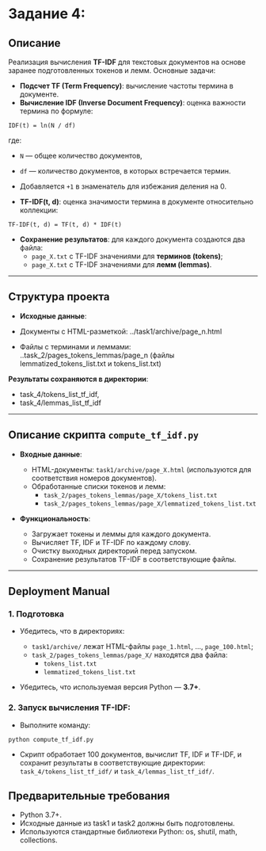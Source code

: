 # Задание 4: 

## Описание

Реализация вычисления **TF-IDF** для текстовых документов на основе заранее подготовленных токенов и лемм. Основные задачи:

- **Подсчет TF (Term Frequency)**: вычисление частоты термина в документе.
- **Вычисление IDF (Inverse Document Frequency)**: оценка важности термина по формуле:
```
IDF(t) = ln(N / df)
```
где:
- `N` — общее количество документов,
- `df` — количество документов, в которых встречается термин.
- Добавляется `+1` в знаменатель для избежания деления на 0.

- **TF-IDF(t, d)**: оценка значимости термина в документе относительно коллекции:
```
TF-IDF(t, d) = TF(t, d) * IDF(t)
```
- **Сохранение результатов**: для каждого документа создаются два файла:
    - `page_X.txt` с TF-IDF значениями для **терминов (tokens)**;
    - `page_X.txt` с TF-IDF значениями для **лемм (lemmas)**.

---

## Структура проекта

- **Исходные данные**:

 - Документы с HTML-разметкой: ../task1/archive/page_n.html
 - Файлы с терминами и леммами: ..task_2/pages_tokens_lemmas/page_n (файлы lemmatized_tokens_list.txt и tokens_list.txt)

**Результаты сохраняются в директории**:
 - task_4/tokens_list_tf_idf,
 - task_4/lemmas_list_tf_idf

---

## Описание скрипта `compute_tf_idf.py`

- **Входные данные**:
  - HTML-документы: `task1/archive/page_X.html` (используются для соответствия номеров документов).
  - Обработанные списки токенов и лемм:
    - `task_2/pages_tokens_lemmas/page_X/tokens_list.txt`
    - `task_2/pages_tokens_lemmas/page_X/lemmatized_tokens_list.txt`

- **Функциональность**:
  - Загружает токены и леммы для каждого документа.
  - Вычисляет TF, IDF и TF-IDF по каждому слову.
  - Очистку выходных директорий перед запуском.
  - Сохранение результатов TF-IDF в соответствующие файлы.

---

## Deployment Manual

### 1. Подготовка

- Убедитесь, что в директориях:
  - `task1/archive/` лежат HTML-файлы `page_1.html`, ..., `page_100.html`;
  - `task_2/pages_tokens_lemmas/page_X/` находятся два файла:
    - `tokens_list.txt`
    - `lemmatized_tokens_list.txt`

- Убедитесь, что используемая версия Python — **3.7+**.

### 2. Запуск вычисления TF-IDF:

- Выполните команду:
```
python compute_tf_idf.py
```
- Скрипт обработает 100 документов, вычислит TF, IDF и TF-IDF, и сохранит результаты в соответствующие директории: `task_4/tokens_list_tf_idf/` и `task_4/lemmas_list_tf_idf/`.

## Предварительные требования

- Python 3.7+.
- Исходные данные из task1 и task2 должны быть подготовлены.
- Используются стандартные библиотеки Python: os, shutil, math, collections.